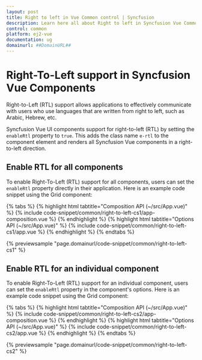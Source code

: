 ```yaml
---
layout: post
title: Right to left in Vue Common control | Syncfusion
description: Learn here all about Right to left in Syncfusion Vue Common control of Syncfusion Essential JS 2 and more.
control: common
platform: ej2-vue
documentation: ug
domainurl: ##DomainURL##
---
```


# Right-To-Left support in Syncfusion Vue Components

Right-to-Left (RTL) support allows applications to effectively communicate with users who use languages that are written from right to left, such as Arabic, Hebrew, etc.

Syncfusion Vue UI components support for right-to-left (RTL) by setting the `enableRtl` property to `true`. This adds the class name `e-rtl` to the component element and renders all Syncfusion Vue components in a right-to-left direction.

## Enable RTL for all components

To enable Right-To-Left (RTL) support for all components, users can set the `enableRtl` property directly in their application. Here is an example code snippet using the Grid component:

{% tabs %}
{% highlight html tabtitle="Composition API (~/src/App.vue)" %}
{% include code-snippet/common/right-to-left-cs1/app-composition.vue %}
{% endhighlight %}
{% highlight html tabtitle="Options API (~/src/App.vue)" %}
{% include code-snippet/common/right-to-left-cs1/app.vue %}
{% endhighlight %}
{% endtabs %}
        
{% previewsample "page.domainurl/code-snippet/common/right-to-left-cs1" %}

## Enable RTL for an individual component

To enable Right-To-Left (RTL) support for an individual component, users can set the `enableRtl` property in the component's options. Here is an example code snippet using the Grid component:

{% tabs %}
{% highlight html tabtitle="Composition API (~/src/App.vue)" %}
{% include code-snippet/common/right-to-left-cs2/app-composition.vue %}
{% endhighlight %}
{% highlight html tabtitle="Options API (~/src/App.vue)" %}
{% include code-snippet/common/right-to-left-cs2/app.vue %}
{% endhighlight %}
{% endtabs %}
        
{% previewsample "page.domainurl/code-snippet/common/right-to-left-cs2" %}